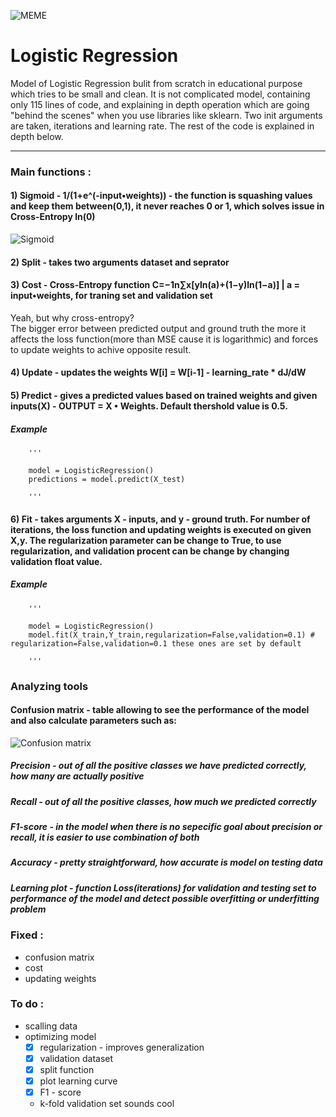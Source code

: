 ![MEME](https://github.com/maciejbalawejder/MLalgorithms-collection/blob/main/Logistic%20Regression/i-know-logistic-regression-show-me.jpg)
# Logistic Regression

Model of Logistic Regression bulit from scratch in educational purpose which tries to be small and clean. It is not complicated model, containing only 115 lines of code, and explaining in depth operation which are going "behind the scenes" when you use libraries like sklearn. Two init arguments are taken, iterations and learning rate. The rest of the code is explained in depth below. 

-----------------------------------------------------------------------------------------------------------------------------------------------------
### Main functions : 

   #### 1) Sigmoid - 1/(1+e^(-input•weights)) - the function is squashing values and keep them between(0,1), it never reaches 0 or 1, which solves issue in Cross-Entropy ln(0) 
![Sigmoid](https://github.com/maciejbalawejder/MLalgorithms-collection/blob/main/Logistic%20Regression/sigmoid.png)


#### 2) Split - takes two arguments dataset and seprator


#### 3) Cost - Cross-Entropy function  C=−1n∑x[yln(a)+(1−y)ln(1−a)] | a = input•weights, for traning set and validation set
Yeah, but why cross-entropy?\
The bigger error between predicted output and ground truth the more it affects the loss function(more than MSE cause it is logarithmic) and forces to update weights to achive opposite result.


#### 4) Update - updates the weights W[i] = W[i-1] - learning_rate * dJ/dW


#### 5) Predict - gives a predicted values based on trained weights and given inputs(X) - OUTPUT = X • Weights. Default thershold value is 0.5.
        
##### Example 
        '''
        
        model = LogisticRegression()
        predictions = model.predict(X_test)
        
        '''
#### 6) Fit - takes arguments X - inputs, and y - ground truth. For number of iterations, the loss function and updating weights is executed on given X,y. The regularization parameter can be change to True, to use regularization, and validation procent can be change by changing validation float value.  

##### Example
        '''
        
        model = LogisticRegression()
        model.fit(X_train,Y_train,regularization=False,validation=0.1) # regularization=False,validation=0.1 these ones are set by default
        
        '''
### Analyzing tools

#### Confusion matrix - table allowing to __see__ the performance of the model and also calculate parameters such as: 
![Confusion matrix](https://github.com/maciejbalawejder/MLalgorithms-collection/blob/main/Logistic%20Regression/confusion-matrix.png)
##### Precision - out of all the positive classes we have predicted correctly, how many are actually positive
##### Recall - out of all the positive classes, how much we predicted correctly
##### F1-score - in the model when there is no sepecific goal about precision or recall, it is easier to use combination of both
##### Accuracy - pretty straightforward, how accurate is model on testing data
##### Learning plot - function Loss(iterations) for validation and testing set to performance of the model and detect possible overfitting or underfitting problem  


### Fixed :
* confusion matrix
* cost
* updating weights 

### To do :
* scalling data
* optimizing model
  * [x] regularization - improves generalization 
  * [x] validation dataset
  * [x] split function 
  * [x] plot learning curve
  * [x] F1 - score 
  * k-fold validation set sounds cool
 

